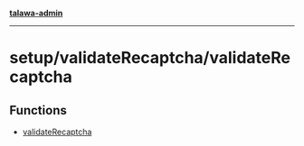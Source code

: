 [**talawa-admin**](../../../README.md)

***

# setup/validateRecaptcha/validateRecaptcha

## Functions

- [validateRecaptcha](functions/validateRecaptcha.md)
